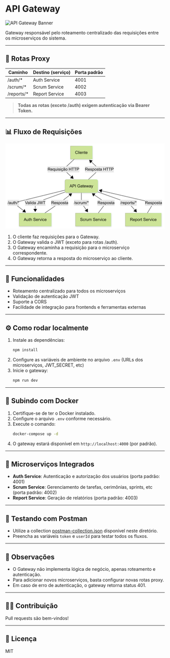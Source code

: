 # API Gateway

![API Gateway Banner](https://img.shields.io/badge/Service-Gateway-blue?style=for-the-badge&logo=nginx)

Gateway responsável pelo roteamento centralizado das requisições entre os microserviços do sistema.

---

## 🚀 Rotas Proxy

| Caminho        | Destino (serviço)   | Porta padrão |
|----------------|---------------------|--------------|
| /auth/*        | Auth Service        | 4001         |
| /scrum/*       | Scrum Service       | 4002         |
| /reports/*     | Report Service      | 4003         |

> **Todas as rotas (exceto /auth) exigem autenticação via Bearer Token.**

---

## 📊 Fluxo de Requisições

![Fluxograma do Gateway](resources/gateway-flowchart.png)

1. O cliente faz requisições para o Gateway.
2. O Gateway valida o JWT (exceto para rotas /auth).
3. O Gateway encaminha a requisição para o microserviço correspondente.
4. O Gateway retorna a resposta do microserviço ao cliente.

---

## 🎯 Funcionalidades
- Roteamento centralizado para todos os microserviços
- Validação de autenticação JWT
- Suporte a CORS
- Facilidade de integração para frontends e ferramentas externas

---

## ⚙️ Como rodar localmente

1. Instale as dependências:
   ```sh
   npm install
   ```
2. Configure as variáveis de ambiente no arquivo `.env` (URLs dos microserviços, JWT_SECRET, etc)
3. Inicie o gateway:
   ```sh
   npm run dev
   ```

---

## 🐳 Subindo com Docker

1. Certifique-se de ter o Docker instalado.
2. Configure o arquivo `.env` conforme necessário.
3. Execute o comando:
   ```sh
   docker-compose up -d
   ```
4. O gateway estará disponível em `http://localhost:4000` (por padrão).

---

## 🧩 Microserviços Integrados

- **Auth Service**: Autenticação e autorização dos usuários (porta padrão: 4001)
- **Scrum Service**: Gerenciamento de tarefas, cerimônias, sprints, etc (porta padrão: 4002)
- **Report Service**: Geração de relatórios (porta padrão: 4003)

---

## 🧪 Testando com Postman

- Utilize a collection [postman-collection.json](./postman-collection.json) disponível neste diretório.
- Preencha as variáveis `token` e `userId` para testar todos os fluxos.

---

## 📝 Observações
- O Gateway não implementa lógica de negócio, apenas roteamento e autenticação.
- Para adicionar novos microserviços, basta configurar novas rotas proxy.
- Em caso de erro de autenticação, o gateway retorna status 401.

---

## 👨‍💻 Contribuição
Pull requests são bem-vindos!

---

## 📄 Licença
MIT
